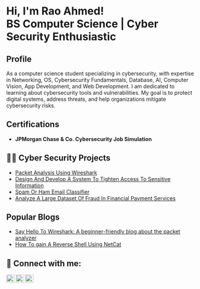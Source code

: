 # Hi, I'm Rao Ahmed!</br>BS Computer Science | Cyber Security Enthusiastic

## Profile
As a computer science student specializing in cybersecurity, with expertise in Networking, OS, Cybersecurity Fundamentals, Database, AI, Computer Vision, App Development, and Web Development. I am dedicated to learning about cybersecurity tools and vulnerabilities. My goal is to protect digital systems, address threats, and help organizations mitigate cybersecurity risks.

## Certifications
* **JPMorgan Chase & Co. Cybersecurity Job Simulation**

## 👨‍💻 Cyber Security Projects
* [Packet Analysis Using Wireshark](https://github.com/RaoAhmed/Packet-Analysis-Using-Wireshark)
* [Design And Develop A System To Tighten Access To Sensitive Information](https://github.com/RaoAhmed/Design-and-Develop-a-System-to-Tighten-Access-to-Sensitive-Information)
* [Spam Or Ham Email Classifier](https://github.com/RaoAhmed/Spam-Or-Ham-Email-Classifier-Using-Logistic-Regression)
* [Analyze A Large Dataset Of Fraud In Financial Payment Services](https://github.com/RaoAhmed/Analyze-a-Large-Dataset-of-Fraud-in-Financial-Payment-Services)

## Popular Blogs
* [Say Hello To Wireshark: A beginner-friendly blog about the packet analyzer](https://medium.com/@raoopf/say-hello-to-wireshark-7b6ebb9107c3)
* [How To gain A Reverse Shell Using NetCat](https://medium.com/@raoopf/how-to-gain-a-reverse-shell-using-netcat-00cb27c9d270)

<h2> 🤳 Connect with me:</h2>

[<img align="left" alt="RaoAhmed | Medium" width="22px" src="https://cdn.jsdelivr.net/npm/simple-icons@v3/icons/medium.svg" />][Medium]
[<img align="left" alt="RaoAhmed | LinkedIn" width="22px" src="https://cdn.jsdelivr.net/npm/simple-icons@v3/icons/linkedin.svg" />][linkedin]
[<img align="left" alt="RaoAhmed | YouTube" width="22px" src="https://cdn.jsdelivr.net/npm/simple-icons@v3/icons/youtube.svg" />][youtube]

[youtube]: https://www.youtube.com/@CyberRonin5119
[linkedin]: www.linkedin.com/in/rao-ahmed-bin-aleem
[Medium]: https://medium.com/@raoopf

<!--
**RaoAhmed/RaoAhmed** is a ✨ _special_ ✨ repository because its `README.md` (this file) appears on your GitHub profile.

Here are some ideas to get you started:

- 🔭 I’m currently working on ...
- 🌱 I’m currently learning ...
- 👯 I’m looking to collaborate on ...
- 🤔 I’m looking for help with ...
- 💬 Ask me about ...
- 📫 How to reach me: ...
- 😄 Pronouns: ...
- ⚡ Fun fact: ...
-->
